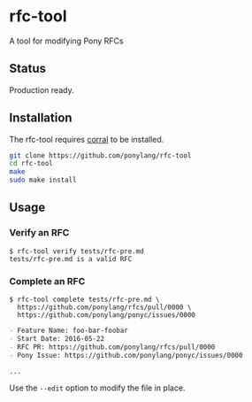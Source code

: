 # rfc-tool

A tool for modifying Pony RFCs

## Status

Production ready.

## Installation

The rfc-tool requires [corral](https://github.com/ponylang/corral) to be installed.

```bash
git clone https://github.com/ponylang/rfc-tool
cd rfc-tool
make
sudo make install
```

## Usage

### Verify an RFC

```console
$ rfc-tool verify tests/rfc-pre.md
tests/rfc-pre.md is a valid RFC
```

### Complete an RFC

```console
$ rfc-tool complete tests/rfc-pre.md \
  https://github.com/ponylang/rfcs/pull/0000 \
  https://github.com/ponylang/ponyc/issues/0000
```

```markdown
- Feature Name: foo-bar-foobar
- Start Date: 2016-05-22
- RFC PR: https://github.com/ponylang/rfcs/pull/0000
- Pony Issue: https://github.com/ponylang/ponyc/issues/0000

...
```

Use the `--edit` option to modify the file in place.
